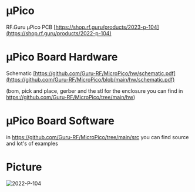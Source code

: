 # µPico

RF.Guru µPico PCB [https://shop.rf.guru/products/2023-p-104](https://shop.rf.guru/products/2022-p-104)

# µPico Board Hardware

Schematic [https://github.com/Guru-RF/MicroPico/hw/schematic.pdf](https://github.com/Guru-RF/MicroPico/blob/main/hw/schematic.pdf)

(bom, pick and place, gerber and the stl for the enclosure you can find in https://github.com/Guru-RF/MicroPico/tree/main/hw)

# µPico Board Software

in https://github.com/Guru-RF/MicroPico/tree/main/src you can find source and lot's of examples

# Picture

![2022-P-104](https://github.com/Guru-RF/MicroPico/assets/1251767/f755fe8c-2a7b-48a5-9a6e-750023fcedb7)
